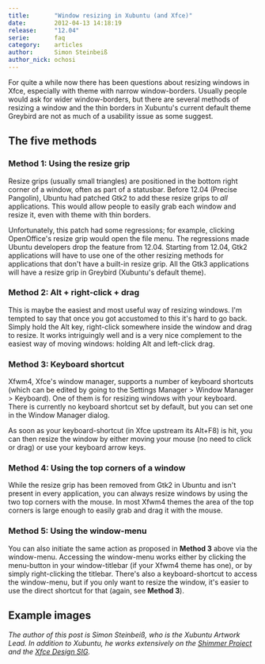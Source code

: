 ```yaml
---
title:       "Window resizing in Xubuntu (and Xfce)"
date:        2012-04-13 14:18:19
release:     "12.04"
serie:       faq
category:    articles
author:      Simon Steinbeiß
author_nick: ochosi
---
```


For quite a while now there has been questions about resizing windows in Xfce, especially with theme with narrow window-borders. Usually people would ask for wider window-borders, but there are several methods of resizing a window and the thin borders in Xubuntu's current default theme Greybird are not as much of a usability issue as some suggest.

The five methods
----------------

### Method 1: Using the resize grip

Resize grips (usually small triangles) are positioned in the bottom right corner of a window, often as part of a statusbar. Before 12.04 (Precise Pangolin), Ubuntu had patched Gtk2 to add these resize grips to *all* applications. This would allow people to easily grab each window and resize it, even with theme with thin borders.

Unfortunately, this patch had some regressions; for example, clicking OpenOffice's resize grip would open the file menu. The regressions made Ubuntu developers drop the feature from 12.04. Starting from 12.04, Gtk2 applications will have to use one of the other resizing methods for applications that don't have a built-in resize grip. All the Gtk3 applications will have a resize grip in Greybird (Xubuntu's default theme).

### Method 2: Alt + right-click + drag

This is maybe the easiest and most useful way of resizing windows. I'm tempted to say that once you got accustomed to this it's hard to go back. Simply hold the Alt key, right-click somewhere inside the window and drag to resize. It works intriguingly well and is a very nice complement to the easiest way of moving windows: holding Alt and left-click drag.

### Method 3: Keyboard shortcut

Xfwm4, Xfce's window manager, supports a number of keyboard shortcuts (which can be edited by going to the Settings Manager &gt; Window Manager &gt; Keyboard). One of them is for resizing windows with your keyboard. There is currently no keyboard shortcut set by default, but you can set one in the Window Manager dialog.

As soon as your keyboard-shortcut (in Xfce upstream its Alt+F8) is hit, you can then resize the window by either moving your mouse (no need to click or drag) or use your keyboard arrow keys.

### Method 4: Using the top corners of a window

While the resize grip has been removed from Gtk2 in Ubuntu and isn't present in every application, you can always resize windows by using the two top corners with the mouse. In most Xfwm4 themes the area of the top corners is large enough to easily grab and drag it with the mouse.

### Method 5: Using the window-menu

You can also initiate the same action as proposed in **Method 3** above via the window-menu. Accessing the window-menu works either by clicking the menu-button in your window-titlebar (if your Xfwm4 theme has one), or by simply right-clicking the titlebar. There's also a keyboard-shortcut to access the window-menu, but if you only want to resize the window, it's easier to use the direct shortcut for that (again, see **Method 3**).

Example images
--------------

<!-- [gallery link="file" columns="2" orderby="title"] -->

*The author of this post is Simon Steinbeiß, who is the Xubuntu Artwork Lead. In addition to Xubuntu, he works extensively on the [Shimmer Project](http://www.shimmerproject.org "Shimmer Project") and the [Xfce Design SIG](http://wiki.xfce.org/design/start "Xfce Design SIG").*
